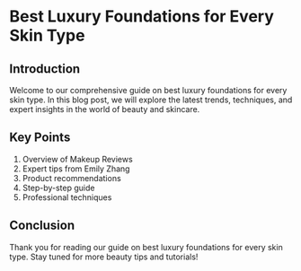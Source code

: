 
# Best Luxury Foundations for Every Skin Type

## Introduction

Welcome to our comprehensive guide on best luxury foundations for every skin type. In this blog post, we will explore the latest trends, techniques, and expert insights in the world of beauty and skincare.

## Key Points

1. Overview of Makeup Reviews
2. Expert tips from Emily Zhang
3. Product recommendations
4. Step-by-step guide
5. Professional techniques

## Conclusion

Thank you for reading our guide on best luxury foundations for every skin type. Stay tuned for more beauty tips and tutorials!

